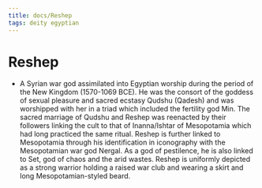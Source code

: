 ```yaml
---
title: docs/Reshep
tags: deity egyptian
---
```


# Reshep
- A Syrian war god assimilated into Egyptian worship during the period of the New Kingdom (1570-1069 BCE). He was the consort of the goddess of sexual pleasure and sacred ecstasy Qudshu (Qadesh) and was worshipped with her in a triad which included the fertility god Min. The sacred marriage of Qudshu and Reshep was reenacted by their followers linking the cult to that of Inanna/Ishtar of Mesopotamia which had long practiced the same ritual. Reshep is further linked to Mesopotamia through his identification in iconography with the Mesopotamian war god Nergal. As a god of pestilence, he is also linked to Set, god of chaos and the arid wastes. Reshep is uniformly depicted as a strong warrior holding a raised war club and wearing a skirt and long Mesopotamian-styled beard.